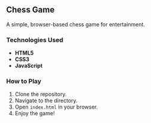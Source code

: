 
## Chess Game

A simple, browser-based chess game for entertainment.

### Technologies Used
- **HTML5**
- **CSS3**
- **JavaScript**

### How to Play
1. Clone the repository.
2. Navigate to the directory.
3. Open `index.html` in your browser.
4. Enjoy the game!
